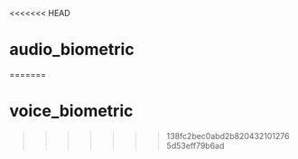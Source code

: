 <<<<<<< HEAD
# audio_biometric
=======
# voice_biometric
>>>>>>> 138fc2bec0abd2b8204321012765d53eff79b6ad
